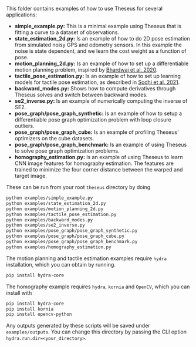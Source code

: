 This folder contains examples of how to use Theseus for several applications:

- **simple_example.py:** This is a minimal example using Theseus that is fitting a curve to a dataset of observations.
- **state_estimation_2d.py:** Is an example of how to do 2D pose estimation from simulated
noisy GPS and odometry sensors. In this example the noise is state dependent, and we
learn the cost weight as a function of pose. 
- **motion_planning_2d.py:** Is an example of how to set up a differentiable motion planning
problem, inspired by [Bhardwaj et al. 2020](https://arxiv.org/pdf/1907.09591.pdf).
- **tactile_pose_estimation.py:** Is an example of how to set up learning models for
tactile pose estimation, as described in [Sodhi et al. 2021](https://arxiv.org/abs/1705.10664).
- **backward_modes.py:** Shows how to compute derivatives through Theseus solves and switch between backward modes.
- **se2_inverse.py:** Is an example of numerically computing the inverse of SE2. 
- **pose_graph/pose_graph_synthetic:** Is an example of how to setup a differentiable pose graph optimization
problem with loop closure outliers.
- **pose_graph/pose_graph_cube:** Is an example of profiling Theseus' optimizers on the cube datasets.
- **pose_graph/pose_graph_benchmark:** Is an example of using Theseus to solve pose graph optimization problems.
- **homography_estimation.py:** Is an example of using Theseus to learn CNN image features for homography estimation.
The features are trained to minimize the four corner distance between the warped and target image.

These can be run from your root `theseus` directory by doing

```bash
python examples/simple_example.py
python examples/state_estimation_2d.py
python examples/motion_planning_2d.py
python examples/tactile_pose_estimation.py
python examples/backward_modes.py
python examples/se2_inverse.py
python examples/pose_graph/pose_graph_synthetic.py
python examples/pose_graph/pose_graph_cube.py
python examples/pose_graph/pose_graph_benchmark.py
python examples/homography_estimation.py
```

The motion planning and tactile estimation examples require `hydra` installation, which you can obtain by running.

```bash
pip install hydra-core
```

The homography example requires `hydra`, `kornia` and `OpenCV`, which you can install with

```bash
pip install hydra-core
pip install kornia
pip install opencv-python
```

Any outputs generated by these scripts will be saved under `examples/outputs`. You can change this directory by passing the CLI option `hydra.run.dir=<your_directory>`.
